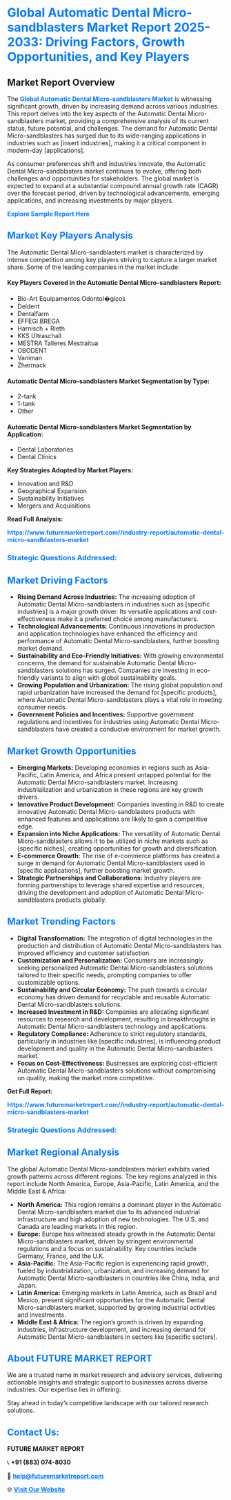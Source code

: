<h1 style="color: #007BFF;">Global Automatic Dental Micro-sandblasters Market Report 2025-2033: Driving Factors, Growth Opportunities, and Key Players</h1>

<section id="overview">
<h2>Market Report Overview</h2>
<p>The <a href="https://www.futuremarketreport.com//industry-report/automatic-dental-micro-sandblasters-market" style="color: #007BFF; text-decoration: none;"><strong>Global Automatic Dental Micro-sandblasters Market</strong></a> is witnessing significant growth, driven by increasing demand across various industries. This report delves into the key aspects of the Automatic Dental Micro-sandblasters market, providing a comprehensive analysis of its current status, future potential, and challenges. The demand for Automatic Dental Micro-sandblasters has surged due to its wide-ranging applications in industries such as [insert industries], making it a critical component in modern-day [applications].</p>
<p>As consumer preferences shift and industries innovate, the Automatic Dental Micro-sandblasters market continues to evolve, offering both challenges and opportunities for stakeholders. The global market is expected to expand at a substantial compound annual growth rate (CAGR) over the forecast period, driven by technological advancements, emerging applications, and increasing investments by major players.</p>
</section>

<section id="overview">
<p><a href="https://www.futuremarketreport.com//request-sample/reportId=50119" style="color: #007BFF; text-decoration: none;"><strong>Explore Sample Report Here</strong></a></p>
</section>

<section id="key-players">
<h2 style="color: #007BFF;">Market Key Players Analysis</h2>
<p>The Automatic Dental Micro-sandblasters market is characterized by intense competition among key players striving to capture a larger market share. Some of the leading companies in the market include:</p>
<h4>Key Players Covered in the Automatic Dental Micro-sandblasters Report:</h4>
<ul><li>Bio-Art Equipamentos Odontol�gicos</li><li>Deldent</li><li>Dentalfarm</li><li>EFFEGI BREGA</li><li>Harnisch + Rieth</li><li>KKS Ultraschall</li><li>MESTRA Talleres Mestraitua</li><li>OBODENT</li><li>Vaniman</li><li>Zhermack</li></ul>
<h4>Automatic Dental Micro-sandblasters Market Segmentation by Type:</h4>
<ul><li>2-tank</li><li>1-tank</li><li>Other</li></ul>

<h4>Automatic Dental Micro-sandblasters Market Segmentation by Application:</h4>
<ul><li>Dental Laboratories</li><li>Dental Clinics</li></ul>
<p><strong>Key Strategies Adopted by Market Players:</strong></p>
<ul>
<li>Innovation and R&D</li>
<li>Geographical Expansion</li>
<li>Sustainability Initiatives</li>
<li>Mergers and Acquisitions</li>
</ul>
</section>

<section>
<p><strong>Read Full Analysis: </strong></p><a href="https://www.futuremarketreport.com//industry-report/automatic-dental-micro-sandblasters-market" style="color: #007BFF; text-decoration: none;"><strong>https://www.futuremarketreport.com//industry-report/automatic-dental-micro-sandblasters-market</strong></a>
<h3 style="color: #007BFF;">Strategic Questions Addressed:</h3>
</section>

<section id="driving-factors">
<h2 style="color: #007BFF;">Market Driving Factors</h2>
<ul>
<li><strong>Rising Demand Across Industries:</strong> The increasing adoption of Automatic Dental Micro-sandblasters in industries such as [specific industries] is a major growth driver. Its versatile applications and cost-effectiveness make it a preferred choice among manufacturers.</li>
<li><strong>Technological Advancements:</strong> Continuous innovations in production and application technologies have enhanced the efficiency and performance of Automatic Dental Micro-sandblasters, further boosting market demand.</li>
<li><strong>Sustainability and Eco-Friendly Initiatives:</strong> With growing environmental concerns, the demand for sustainable Automatic Dental Micro-sandblasters solutions has surged. Companies are investing in eco-friendly variants to align with global sustainability goals.</li>
<li><strong>Growing Population and Urbanization:</strong> The rising global population and rapid urbanization have increased the demand for [specific products], where Automatic Dental Micro-sandblasters plays a vital role in meeting consumer needs.</li>
<li><strong>Government Policies and Incentives:</strong> Supportive government regulations and incentives for industries using Automatic Dental Micro-sandblasters have created a conducive environment for market growth.</li>
</ul>
</section>

<section id="growth-opportunities">
<h2 style="color: #007BFF;">Market Growth Opportunities</h2>
<ul>
<li><strong>Emerging Markets:</strong> Developing economies in regions such as Asia-Pacific, Latin America, and Africa present untapped potential for the Automatic Dental Micro-sandblasters market. Increasing industrialization and urbanization in these regions are key growth drivers.</li>
<li><strong>Innovative Product Development:</strong> Companies investing in R&D to create innovative Automatic Dental Micro-sandblasters products with enhanced features and applications are likely to gain a competitive edge.</li>
<li><strong>Expansion into Niche Applications:</strong> The versatility of Automatic Dental Micro-sandblasters allows it to be utilized in niche markets such as [specific niches], creating opportunities for growth and diversification.</li>
<li><strong>E-commerce Growth:</strong> The rise of e-commerce platforms has created a surge in demand for Automatic Dental Micro-sandblasters used in [specific applications], further boosting market growth.</li>
<li><strong>Strategic Partnerships and Collaborations:</strong> Industry players are forming partnerships to leverage shared expertise and resources, driving the development and adoption of Automatic Dental Micro-sandblasters products globally.</li>
</ul>
</section>

<section id="trending-factors">
<h2 style="color: #007BFF;">Market Trending Factors</h2>
<ul>
<li><strong>Digital Transformation:</strong> The integration of digital technologies in the production and distribution of Automatic Dental Micro-sandblasters has improved efficiency and customer satisfaction.</li>
<li><strong>Customization and Personalization:</strong> Consumers are increasingly seeking personalized Automatic Dental Micro-sandblasters solutions tailored to their specific needs, prompting companies to offer customizable options.</li>
<li><strong>Sustainability and Circular Economy:</strong> The push towards a circular economy has driven demand for recyclable and reusable Automatic Dental Micro-sandblasters solutions.</li>
<li><strong>Increased Investment in R&D:</strong> Companies are allocating significant resources to research and development, resulting in breakthroughs in Automatic Dental Micro-sandblasters technology and applications.</li>
<li><strong>Regulatory Compliance:</strong> Adherence to strict regulatory standards, particularly in industries like [specific industries], is influencing product development and quality in the Automatic Dental Micro-sandblasters market.</li>
<li><strong>Focus on Cost-Effectiveness:</strong> Businesses are exploring cost-efficient Automatic Dental Micro-sandblasters solutions without compromising on quality, making the market more competitive.</li>
</ul>
</section>

<section>
<p><strong>Get Full Report: </strong></p><a href="https://www.futuremarketreport.com//industry-report/automatic-dental-micro-sandblasters-market" style="color: #007BFF; text-decoration: none;"><strong>https://www.futuremarketreport.com//industry-report/automatic-dental-micro-sandblasters-market</strong></a>
<h3 style="color: #007BFF;">Strategic Questions Addressed:</h3>
</section>


<section id="regional-analysis">
<h2 style="color: #007BFF;">Market Regional Analysis</h2>
<p>The global Automatic Dental Micro-sandblasters market exhibits varied growth patterns across different regions. The key regions analyzed in this report include North America, Europe, Asia-Pacific, Latin America, and the Middle East & Africa:</p>
<ul>
<li><strong>North America:</strong> This region remains a dominant player in the Automatic Dental Micro-sandblasters market due to its advanced industrial infrastructure and high adoption of new technologies. The U.S. and Canada are leading markets in this region.</li>
<li><strong>Europe:</strong> Europe has witnessed steady growth in the Automatic Dental Micro-sandblasters market, driven by stringent environmental regulations and a focus on sustainability. Key countries include Germany, France, and the U.K.</li>
<li><strong>Asia-Pacific:</strong> The Asia-Pacific region is experiencing rapid growth, fueled by industrialization, urbanization, and increasing demand for Automatic Dental Micro-sandblasters in countries like China, India, and Japan.</li>
<li><strong>Latin America:</strong> Emerging markets in Latin America, such as Brazil and Mexico, present significant opportunities for the Automatic Dental Micro-sandblasters market, supported by growing industrial activities and investments.</li>
<li><strong>Middle East & Africa:</strong> The region’s growth is driven by expanding industries, infrastructure development, and increasing demand for Automatic Dental Micro-sandblasters in sectors like [specific sectors].</li>
</ul>
</section>

<footer>
<h2 style="color: #007BFF;">About FUTURE MARKET REPORT</h2>
<p>We are a trusted name in market research and advisory services, delivering actionable insights and strategic support to businesses across diverse industries. Our expertise lies in offering:</p>

<p>Stay ahead in today’s competitive landscape with our tailored research solutions.</p>

<h2 style="color: #007BFF;">Contact Us:</h2>
<p><strong>FUTURE MARKET REPORT</strong></p>
<p>📞 <strong>+91 (883) 074-8030</strong></p>
<p>📧 <strong><a href="mailto:help@futuremarketreport.com" style="color: #007BFF;">help@futuremarketreport.com</a></strong></p>
<p>🌐 <strong><a href="https://www.futuremarketreport.com/" style="color: #007BFF;">Visit Our Website</a></strong></p>
</footer>